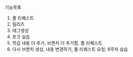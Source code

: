 기능목록
1. 풀 리퀘스트
2. 릴리즈
3. 태그생성
4. 포크 실습
5. 학습 내용 더 추가, 브랜치 더 추가함, 풀 리퀘스트
6. 다시 브랜치 생성, 내용 변경하기, 풀 리퀘스트 요청, 6주차 실습
